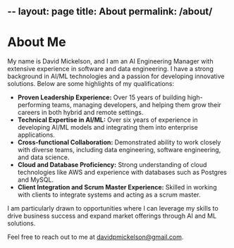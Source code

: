 --
layout: page
title: About
permalink: /about/
---

# About Me

My name is David Mickelson, and I am an AI Engineering Manager with extensive experience in software and data engineering. I have a strong background in AI/ML technologies and a passion for developing innovative solutions. Below are some highlights of my qualifications:

- **Proven Leadership Experience:** Over 15 years of building high-performing teams, managing developers, and helping them grow their careers in both hybrid and remote settings.
- **Technical Expertise in AI/ML:** Over six years of experience in developing AI/ML models and integrating them into enterprise applications.
- **Cross-functional Collaboration:** Demonstrated ability to work closely with diverse teams, including data engineering, software engineering, and data science.
- **Cloud and Database Proficiency:** Strong understanding of cloud technologies like AWS and experience with databases such as Postgres and MySQL.
- **Client Integration and Scrum Master Experience:** Skilled in working with clients to integrate systems and acting as a scrum master.

I am particularly drawn to opportunities where I can leverage my skills to drive business success and expand market offerings through AI and ML solutions.

Feel free to reach out to me at [davidpmickelson@gmail.com](mailto:davidpmickelson@gmail.com).
